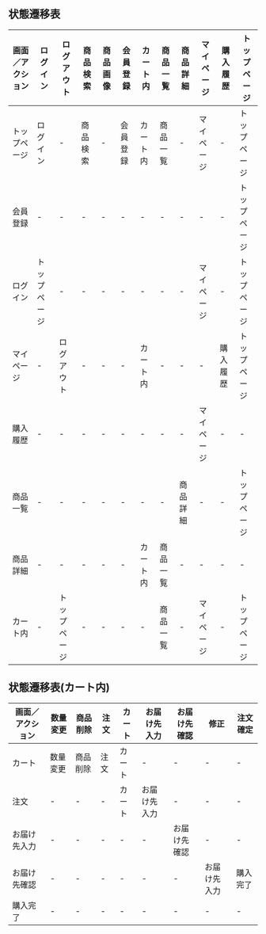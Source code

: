 ## 状態遷移表
|画面／アクション|ログイン|ログアウト|商品検索|商品画像|会員登録|カート内|商品一覧|商品詳細|マイページ|購入履歴|トップページ|
|---------------|-------|---------|--------|-------|-------|-------|-------|--------|----------|-------|----------|
|トップページ|ログイン|-|商品検索|-|会員登録|カート内|商品一覧|-|マイページ|-|トップページ|
|会員登録|-|-|-|-|-|-|-|-|-|-|トップページ|
|ログイン|トップページ|-|-|-|-|-|-|-|マイページ|-|トップページ|
|マイページ|-|ログアウト|-|-|-|カート内|-|-|-|購入履歴|トップページ|
|購入履歴|-|-|-|-|-|-|-|-|マイページ|-|-|
|商品一覧|-|-|-|-|-|-|-|商品詳細|-|-|トップページ|
|商品詳細|-|-|-|-|-|カート内|商品一覧|-|-|-|-|
|カート内|-|トップページ|-|-|-|-|商品一覧|-|マイページ|-|トップページ|

## 状態遷移表(カート内)
|画面／アクション|数量変更|商品削除|注文|カート|お届け先入力|お届け先確認|修正|注文確定|
|--------------|-------|-------|----|------|-----------|-----------|----|-------|
|カート|数量変更|商品削除|注文|カート|-|-|-|-|
|注文|-|-|-|カート|お届け先入力|-|-|-|
|お届け先入力|-|-|-|-|-|お届け先確認|-|-|
|お届け先確認|-|-|-|-|-|-|お届け先入力|購入完了|
|購入完了|-|-|-|-|-|-|-|-|

